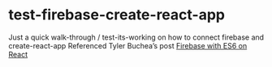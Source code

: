 # test-firebase-create-react-app
Just a quick walk-through / test-its-working on how to connect firebase and create-react-app
Referenced Tyler Buchea&rsquo;s post [Firebase with ES6 on React](#http://blog.tylerbuchea.com/create-react-app-firebase-for-prototyping/)